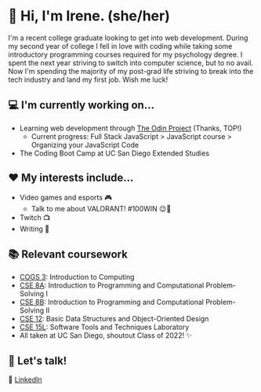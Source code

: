 # :wave: Hi, I'm Irene. (she/her)

I'm a recent college graduate looking to get into web development. During my second year of college I fell in love with coding while taking some introductory programming courses required for my psychology degree. I spent the next year striving to switch into computer science, but to no avail. Now I'm spending the majority of my post-grad life striving to break into the tech industry and land my first job. Wish me luck!

## :computer: I'm currently working on...
+ Learning web development through [The Odin Project](https://theodinproject.com) (Thanks, TOP!)
  + Current progress: Full Stack JavaScript > JavaScript course > Organizing your JavaScript Code
+ The Coding Boot Camp at UC San Diego Extended Studies

## :heart: My interests include...
+ Video games and esports :video_game:
  + Talk to me about VALORANT! #100WIN :wink::100:
+ Twitch :tv:
+ Writing :pencil:

## :books: Relevant coursework
+ [COGS 3](https://catalog.ucsd.edu/courses/COGS.html): Introduction to Computing
+ [CSE 8A](https://catalog.ucsd.edu/courses/CSE.html): Introduction to Programming and Computational Problem-Solving I
+ [CSE 8B](https://catalog.ucsd.edu/courses/CSE.html): Introduction to Programming and Computational Problem-Solving II
+ [CSE 12](https://catalog.ucsd.edu/courses/CSE.html): Basic Data Structures and Object-Oriented Design
+ [CSE 15L](https://catalog.ucsd.edu/courses/CSE.html): Software Tools and Techniques Laboratory
+ All taken at UC San Diego, shoutout Class of 2022! ✨

## 💬 Let's talk!
:paperclip: [LinkedIn](https://www.linkedin.com/in/irene-panis-898733196/)  

<!--
**irene-panis/irene-panis** is a ✨ _special_ ✨ repository because its `README.md` (this file) appears on your GitHub profile.

Here are some ideas to get you started:

- 🔭 I’m currently working on ...
- 🌱 I’m currently learning ...
- 👯 I’m looking to collaborate on ...
- 🤔 I’m looking for help with ...
- 💬 Ask me about ...
- 📫 How to reach me: ...
- 😄 Pronouns: ...
- ⚡ Fun fact: ...
-->

